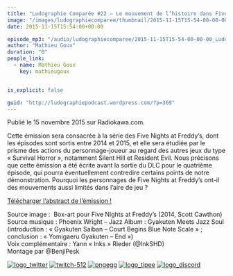 ```yaml
---
title: "Ludographie Comparée #22 – Le mouvement de l’histoire dans Five Nights at Freddy’s"
image: "/images/ludographiecomparee/thumbnail/2015-11-15T15-54-00-00-00_LudographieCompare22LemouvementdelhistoiredansFiveNightsatFreddys.jpg"
date: 2015-11-15T15:54:00+00:00

episode_mp3: "/audio/ludographiecomparee/2015-11-15T15-54-00-00-00_LudographieCompare22LemouvementdelhistoiredansFiveNightsatFreddys.mp3"
author: "Mathieu Goux"
duration: "0"
people_link: 
  - name: Mathieu Goux
    key: mathieugoux


is_explicit: false

guid: "http://ludographiepodcast.wordpress.com/?p=369"
---
```


<PodcastHeader/>

<!-- ECRIRE LA DESCRIPTION DE L'EPISODE SOUS CETTE LIGNE -->
<p>Publié le 15 novembre 2015 sur Radiokawa.com.</p>
<p>Cette émission sera consacrée à la série des Five Nights at Freddy’s, dont les épisodes sont sortis entre 2014 et 2015, et elle sera étudiée par le prisme des actions du personnage-joueur au regard des autres jeux du type «&nbsp;Survival Horror&nbsp;», notamment Silent Hill et Resident Evil. Nous précisons que cette émission a été écrite avant la sortie du DLC pour le quatrième épisode, qui pourra éventuellement contredire certains points de notre démonstration. Pourquoi les personnages de Five Nights at Freddy’s ont-il des mouvements aussi limités dans l’aire de jeu ?</p>
<p><a title="LC22-abstract" href="/resources/ludographiecomparee/2015-11-15T15-54-00-00-00_LudographieCompare22LemouvementdelhistoiredansFiveNightsatFreddys/lc22-abstract.pdf" rel="nofollow">Télécharger l’abstract de l’émission !</a></p>
<p></p>
<a href="" rel="nofollow"></a>
 
<p>Source image :&nbsp; Box-art pour Five Nights at Freddy’s (2014, Scott Cawthon)<br>
Source musique : Phoenix Wright – Jazz Album : Gyakuten Meets Jazz Soul (introduction : «&nbsp;Gyakuten Saiban – Court Begins Blue Note Scale&nbsp;» ; conclusion : «&nbsp;Yomigaeru Gyakuten – End&nbsp;»)<br>
Voix complémentaire : Yann «&nbsp;Inks&nbsp;» Rieder (@InkSHD)<br>
Montage par @BenjiPesk</p>


<tr>
<td><a href="https://twitter.com/Gouximan" rel="nofollow"><img src="/resources/ludographiecomparee/2015-11-15T15-54-00-00-00_LudographieCompare22LemouvementdelhistoiredansFiveNightsatFreddys/logo_twitter-1.png" alt="logo_twitter"></a></td>
<td><a href="https://www.twitch.tv/mathieugoux" rel="nofollow"><img src="/resources/ludographiecomparee/2015-11-15T15-54-00-00-00_LudographieCompare22LemouvementdelhistoiredansFiveNightsatFreddys/twitch-512-1.png" alt="twitch-512"></a></td>
<td><a href="https://www.youtube.com/user/MattTheFatalifieur/videos" rel="nofollow"><img src="/resources/ludographiecomparee/2015-11-15T15-54-00-00-00_LudographieCompare22LemouvementdelhistoiredansFiveNightsatFreddys/pngegg.png" alt="pngegg"></a></td>
<td><a href="http://fr.tipeee.com/calvinball" rel="nofollow"><img src="/resources/ludographiecomparee/2015-11-15T15-54-00-00-00_LudographieCompare22LemouvementdelhistoiredansFiveNightsatFreddys/logo_tipee-1.png" alt="logo_tipee"></a></td>
<td><a href="https://discord.com/invite/4RnA9v7" rel="nofollow"><img src="/resources/ludographiecomparee/2015-11-15T15-54-00-00-00_LudographieCompare22LemouvementdelhistoiredansFiveNightsatFreddys/logo_discord-1.png" alt="logo_discord"></a></td>
</tr>




